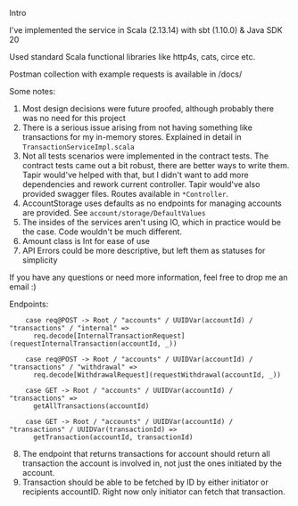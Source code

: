 Intro

I've implemented the service in Scala (2.13.14) with sbt (1.10.0) & Java SDK 20

Used standard Scala functional libraries like http4s, cats, circe etc.

Postman collection with example requests is available in /docs/

Some notes:

1. Most design decisions were future proofed, although probably there was no need for this project
2. There is a serious issue arising from not having something like transactions for my in-memory stores.
   Explained in detail in `TransactionServiceImpl.scala`
3. Not all tests scenarios were implemented in the contract tests.
   The contract tests came out a bit robust, there are better ways to write them.
   Tapir would've helped with that, but I didn't want to add more dependencies and rework current controller.
   Tapir would've also provided swagger files. Routes available in `*Controller`.
4. AccountStorage uses defaults as no endpoints for managing accounts are provided.
   See `account/storage/DefaultValues`
5. The insides of the services aren't using IO, which in practice would be the case. Code wouldn't be much different.
6. Amount class is Int for ease of use
7. API Errors could be more descriptive, but left them as statuses for simplicity

If you have any questions or need more information, feel free to drop me an email :)

Endpoints:

```
    case req@POST -> Root / "accounts" / UUIDVar(accountId) / "transactions" / "internal" =>
      req.decode[InternalTransactionRequest](requestInternalTransaction(accountId, _))

    case req@POST -> Root / "accounts" / UUIDVar(accountId) / "transactions" / "withdrawal" =>
      req.decode[WithdrawalRequest](requestWithdrawal(accountId, _))

    case GET -> Root / "accounts" / UUIDVar(accountId) / "transactions" =>
      getAllTransactions(accountId)

    case GET -> Root / "accounts" / UUIDVar(accountId) / "transactions" / UUIDVar(transactionId) =>
      getTransaction(accountId, transactionId)
```

8. The endpoint that returns transactions for account should return all transaction the account is involved in, not just
   the ones initiated by the account.
9. Transaction should be able to be fetched by ID by either initiator or recipients accountID.
   Right now only initiator can fetch that transaction.
